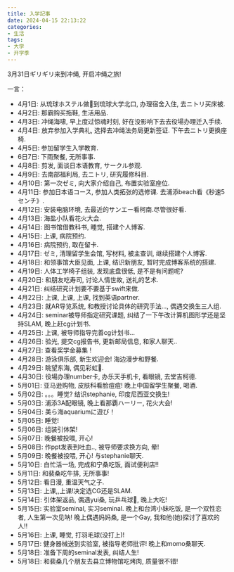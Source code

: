 ```yaml
---
title: 入学記事
date: 2024-04-15 22:13:22
categories: 
- 生活
tags:
- 大学
- 开学季
---
```


3月31日ギリギリ来到冲绳, 开启冲绳之旅!

一言：
- 4月1日: 从琉球ホステル做🚌到琉球大学北口, 办理宿舍入住, 去ニトリ买床被.
- 4月2日: 那霸购买拖鞋, 生活用品.
- 4月3日: 冲绳海啸, 早上度过惊魂时刻, 好在没影响下去去役場办理迁入手续.
- 4月4日: 放弃参加入学典礼, 选择去冲绳法务局更新签证. 下午去ニトリ更换座椅.
- 4月5日: 参加留学生入学教育.
- 6日7日: 下雨聚餐, 无所事事.
- 4月8日: 剪发, 面谈日本语教育, サークル参观.
- 4月9日: 去南部福利局, 去ニトリ, 研究履修科目.
- 4月10日: 第一次ゼミ, 向大家介绍自己, 布置实验室座位.
- 4月11日: 参加日本语コース, 参加人类拓张的选修课. 去浦添beach看《秒速5センチ》.
- 4月12日: 安装电脑环境, 去最近的サンエー看柯南.尽管很好看.
- 4月13日: 海盐小队看花火大会.
- 4月14日: 图书馆借教科书, 睡觉, 搭建个人博客.
- 4月15日: 上课, 病院预约.
- 4月16日: 病院预约, 取在留卡.
- 4月17日: ゼミ, 清理留学生会馆, 写材料, 被主查训, 继续搭建个人博客.
- 4月18日: 和领事馆大臣见面, 上课, 结识新朋友, 暂时完成博客系统的搭建.
- 4月19日: 人体工学椅子组装, 发现底盘很低, 是不是有问题呢?
- 4月20日: 和朋友吃寿司, 讨论人情世故, 送礼的艺术.
- 4月21日: 纠结研究计划要不要基于swift来做.
- 4月22日: 上课, 上课, 上课, 找到英语partner.
- 4月23日: 就AR导览系统, 和教授讨论具体的研究手法..., 偶遇交换生三人组.
- 4月24日: seminar被导师指定研究课题, 纠结了一下午改计算机图形学还是坚持SLAM, 晚上赶cg计划书.
- 4月25日: 上课, 被导师指导完善cg计划书...
- 4月26日: 验光, 提交cg报告书, 更新邮局信息, 和家人聊天..
- 4月27日: 查看奖学金募集 !
- 4月28日: 游泳俱乐部, 新生欢迎会! 海边漫步和野餐.
- 4月29日: 眺望东海, 偶见彩虹🌈. 
- 4月30日: 役場办理number卡, 办乐天手机卡, 看眼镜, 去堂吉柯德.
- 5月01日: 亚马逊购物, 皮肤科看脸痘痘! 晚上中国留学生聚餐, 喝酒.
- 5月02日: 。。。睡觉? 结识stephanie, 印度尼西亚交换生!
- 5月03日: 浦添3A配眼镜, 晚上看那覇ハーリー, 花火大会!
- 5月04日: 美ら海aquariumに遊び！
- 5月05日: 睡觉!
- 5月06日: 组装引体架!
- 5月07日: 晚餐被投喂, 开心!
- 5月08日: 作ppt发表到吐血.., 被导师要求换方向, 晕!
- 5月09日: 晚餐被投喂, 开心! 与stephanie聊天.
- 5月10日: 白忙活一场, 完成和宁桑吃饭, 面试便利店!!
- 5月11日: 和裴桑吃牛排, 无所事事!
- 5月12日: 看日漫, 重温天气之子.
- 5月13日: 上课,,上课!决定选CG还是SLAM. 
- 5月14日: 引体架返品, 偶遇yui桑, 玩乒乓球🏓, 晚上大吃!
- 5月15日: 实验室seminal, 实习seminal. 晚上和台湾小妹吃饭, 是一个双性恋者, 人生第一次见呐! 晚上偶遇妈妈桑, 是一个Gay, 我和他(她)探讨了喜欢的人!!
- 5月16日: 上课, 睡觉, 打羽毛球(没打上)!
- 5月17日: 健身器械送到实验室, 被指导老师批评! 晚上和momo桑聊天. 
- 5月18日: 准备下周的seminal发表, 纠结人生!
- 5月18日: 和裴桑几个朋友去县立博物馆吃烤肉, 质量很不错!

